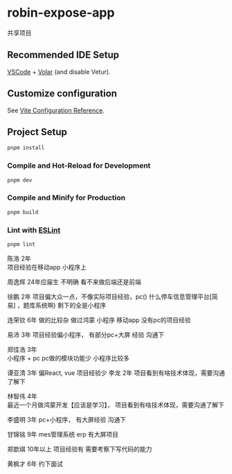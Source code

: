 # robin-expose-app

共享项目

## Recommended IDE Setup

[VSCode](https://code.visualstudio.com/) + [Volar](https://marketplace.visualstudio.com/items?itemName=Vue.volar) (and disable Vetur).

## Customize configuration

See [Vite Configuration Reference](https://vitejs.dev/config/).

## Project Setup

```sh
pnpm install
```

### Compile and Hot-Reload for Development

```sh
pnpm dev
```

### Compile and Minify for Production

```sh
pnpm build
```

### Lint with [ESLint](https://eslint.org/)

```sh
pnpm lint
```


陈浩  2年  
项目经验在移动app 小程序上

周逸辉 24年应届生 
不明确 看不来做后端还是前端

徐鹏 2年 
项目偏大众一点，不像实际项目经验，pc() 什么停车信息管理平台[简易] ，题库系统啊) 剩下的全是小程序

连荣钦 6年 
 做的比较杂  做过鸿蒙 小程序 移动app  没有pc的项目经验

易沛 3年 
项目经验偏小程序， 有部分pc+大屏 经验   沟通下

郑佳浩 3年  
小程序 + pc pc做的模块功能少 小程序比较多 

谭亚清 3年 
偏React, vue 项目经验少
李龙 2年
项目看到有啥技术体现，需要沟通了解下

林智伟 4年  
最近一个月做鸿蒙开发【应该是学习】， 项目看到有啥技术体现，需要沟通了解下

李盛明 3年 
 pc+小程序， 有大屏经验 沟通下

甘锦铭  9年 
 mes管理系统 erp 有大屏项目

郑歆祺 10年以上
   项目经验有 需要考察下写代码的能力

黄枫才 6年 
  约下面试




